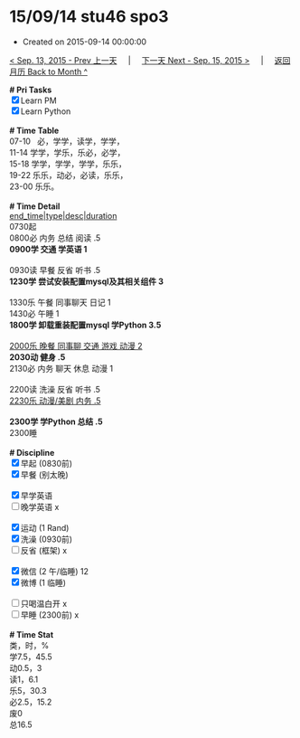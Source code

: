 # 15/09/14 stu46 spo3

- Created on 2015-09-14 00:00:00

[< Sep. 13, 2015 - Prev 上一天](/_archived/lifelogs/2015/09/d13.md) &nbsp; &nbsp; | &nbsp; &nbsp; [下一天 Next - Sep. 15, 2015 >](/_archived/lifelogs/2015/09/d15.md) &nbsp; &nbsp; |  &nbsp; &nbsp; [返回月历 Back to Month ^](/_archived/lifelogs/2015/09/index.md)
<br/><div><strong># Pri Tasks</strong></div><div><input checked="true" type="checkbox"/>Learn PM</div><div><input checked="true" type="checkbox"/>Learn Python</div><div><br/></div><div><b># Time Table</b></div><div>07-10   必，学学，读学，学学，</div><div>11-14 学学，学乐，乐必，必学，</div><div>15-18 学学，学学，学学，乐乐，</div><div>19-22 乐乐，动必，必读，乐乐，</div><div>23-00 乐乐。</div><div><br/></div><div><b># Time Detail</b></div><div><u>end_time|type|desc|duration</u></div><div>0730起</div><div>0800必 内务 总结 阅读 .5</div><div><b>0900学 交通 学英语 1</b></div><div><b><br/></b></div><div>0930读 早餐 反省 听书 .5</div><div><strong>1230学 尝试安装配置mysql及其相关组件 3</strong></div><div><br clear="none"/></div><div>1330乐 午餐 同事聊天 日记 1</div><div>1430必 午睡 1</div><div><strong>1800学 卸载重装配置mysql 学Python 3.5</strong></div><div><br/></div><div><u>2000乐 晚餐 同事聊 交通 游戏 动漫 2</u></div><div><b>2030动 健身 .5</b></div><div>2130必 内务 聊天 休息 动漫 1</div><div><b><br/></b></div><div>2200读 洗澡 反省 听书 .5</div><div><u>2230乐 动漫/美剧 内务 .5</u></div><div><u><br/></u></div><div><b>2300学 学Python 总结 .5</b></div><div>2300睡</div><div><br/></div><div><b># Discipline</b></div><div><input checked="true" type="checkbox"/>早起 (0830前) </div><div><input checked="true" type="checkbox"/>早餐 (别太晚) </div><div><br/></div><div><input checked="true" type="checkbox"/>早学英语 </div><div><input type="checkbox"/>晚学英语 x</div><div><br/></div><div><input checked="true" type="checkbox"/>运动 (1 Rand) </div><div><input checked="true" type="checkbox"/>洗澡 (0930前) </div><div><input type="checkbox"/>反省 (框架) x</div><div><br/></div><div><input checked="true" type="checkbox"/>微信 (2 午/临睡) 12</div><div><input checked="true" type="checkbox"/>微博 (1 临睡) </div><div><br/></div><div><input type="checkbox"/>只喝温白开 x</div><div><input type="checkbox"/>早睡 (2300前) x</div><div><br/></div><div><b># Time Stat</b></div><div>类，时，%<br clear="none"/>学7.5，45.5<br clear="none"/>动0.5，3<br clear="none"/>读1，6.1<br clear="none"/>乐5，30.3<br clear="none"/>必2.5，15.2<br clear="none"/>废0</div><div>总16.5</div>
